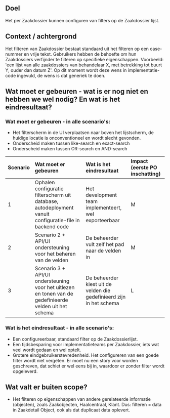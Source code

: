 ## Doel

Het per Zaakdossier kunnen configuren van filters op de Zaakdossier lijst. 

## Context / achtergrond

Het filteren van Zaakdossier bestaat standaard uit het filteren op een case-nummer en vrije tekst. Gebruikers hebben de behoefte om hun Zaakdossiers verfijnder te filteren op specifieke eigenschappen. Voorbeeld: 'een lijst van alle zaakdossiers van behandelaar X, met betrekking tot buurt Y, ouder dan datum Z'. Op dit moment wordt deze wens in implementatie-code ingevuld, de wens is dat generiek te doen. 

## Wat moet er gebeuren - wat is er nog niet en hebben we wel nodig? En wat is het eindresultaat?

### Wat moet er gebeuren - in alle scenario's:
- Het filterscherm in de UI verplaatsen naar boven het lijstscherm, de huidige locatie is onconventioneel en wordt slecht gevonden. 
- Onderscheid maken tussen like-search en exact-search
- Onderscheid maken tussen OR-search en AND-search

| Scenario      | Wat moet er gebeuren | Wat is het eindresultaat | Impact (eerste PO inschatting) |
| :--           | :-----------         | :----------- | :-- |
| 1             | Ophalen configuratie filterscherm uit database, autodeployment vanuit configuratie-file in backend code | Het development team implementeert, wel exporteerbaar | M |
| 2             | Scenario 2 + API/UI ondersteuning voor het beheren van de velden | De beheerder vult zelf het pad naar de velden in | M |
| 3             | Scenario 3 + API/UI ondersteuning voor het uitlezen en tonen van de gedefinieerde velden uit het schema | De beheerder kiest uit de velden die gedefinieerd zijn in het schema | L |

### Wat is het eindresultaat - in alle scenario's:
- Een configureerbaar, standaard filter op de Zaakdossierlijst. 
- Een tijdsbesparing voor implementatieteams per Zaakdossier, iets wat veel wordt gedaan en wel optelt. 
- Grotere eindgebruikerstevredenheid. Het configureren van een goede filter wordt niet vergeten. Er moet nu een story voor worden geschreven, dat schiet er wel eens bij in, waardoor er zonder filter wordt opgeleverd. 

## Wat valt er buiten scope?

- Het filteren op eigenschappen van andere gerelateerde informatie (objecten), zoals Zaakobjecten, Haalcentraal, Klant. Dus: filteren = data in Zaakdetail Object, ook als dat duplicaat data oplevert. 
